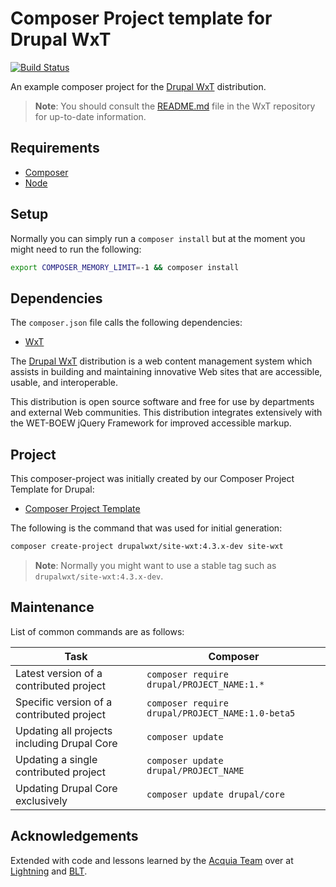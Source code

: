 # Composer Project template for Drupal WxT

[![Build Status][githubci-badge]][githubci]

An example composer project for the [Drupal WxT][wxt] distribution.

> **Note**: You should consult the [README.md][wxt] file in the WxT repository for up-to-date information.

## Requirements

- [Composer][composer]
- [Node][node]

## Setup

Normally you can simply run a `composer install` but at the moment you might need to run the following:

```sh
export COMPOSER_MEMORY_LIMIT=-1 && composer install
```

## Dependencies

The `composer.json` file calls the following dependencies:

- [WxT][wxt]

The [Drupal WxT][wxt] distribution is a web content management system which assists in building and maintaining innovative Web sites that are accessible, usable, and interoperable.

This distribution is open source software and free for use by departments and external Web communities. This distribution integrates extensively with the WET-BOEW jQuery Framework for improved accessible markup.

## Project

This composer-project was initially created by our Composer Project Template for Drupal:

- [Composer Project Template][wxt-project]

The following is the command that was used for initial generation:

```sh
composer create-project drupalwxt/site-wxt:4.3.x-dev site-wxt
```

> **Note**: Normally you might want to use a stable tag such as `drupalwxt/site-wxt:4.3.x-dev`.

## Maintenance

List of common commands are as follows:

| Task                                        | Composer                                         |
| ------------------------------------------- | ------------------------------------------------ |
| Latest version of a contributed project     | `composer require drupal/PROJECT_NAME:1.*`       |
| Specific version of a contributed project   | `composer require drupal/PROJECT_NAME:1.0-beta5` |
| Updating all projects including Drupal Core | `composer update`                                |
| Updating a single contributed project       | `composer update drupal/PROJECT_NAME`            |
| Updating Drupal Core exclusively            | `composer update drupal/core`                    |

## Acknowledgements

Extended with code and lessons learned by the [Acquia Team](https://acquia.com) over at [Lightning](https://github.com/acquia/lightning) and [BLT](https://github.com/acquia/blt).

<!-- Links Referenced -->

[composer]:        https://getcomposer.org
[docker-scaffold]: https://github.com/drupalwxt/docker-scaffold.git
[githubci]:        https://github.com/drupalwxt/site-wxt/actions
[githubci-badge]:  https://github.com/drupalwxt/site-wxt/workflows/build/badge.svg
[node]:            https://nodejs.org
[wxt]:             https://github.com/drupalwxt/wxt
[wxt-project]:     https://github.com/drupalwxt/wxt-project

